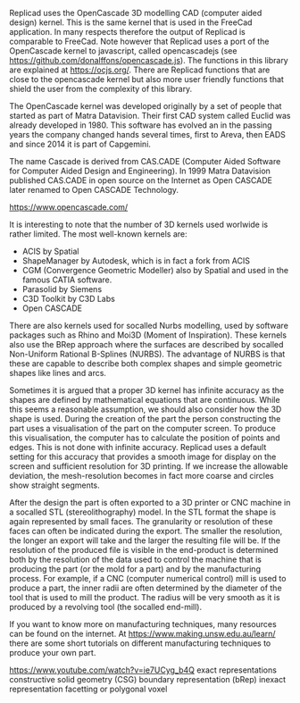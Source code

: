 Replicad uses the OpenCascade 3D modelling CAD (computer aided design) kernel. This is the same kernel that is used in the FreeCad application. In many respects therefore the output of Replicad is comparable to FreeCad. Note however that Replicad uses a port of the OpenCascade kernel to javascript, called opencascadejs (see https://github.com/donalffons/opencascade.js). The functions in this library are explained at https://ocjs.org/. There are Replicad functions that are close to the opencascade kernel but also more user friendly functions that shield the user from the complexity of this library. 

The OpenCascade kernel was developed originally by a set of people that started as part of Matra Datavision. Their first CAD system called Euclid was already developed in 1980. This software has evolved an in the passing years the company changed hands several times, first to Areva, then EADS and since 2014 it is part of Capgemini.

The name Cascade is derived from CAS.CADE (Computer Aided Software for Computer Aided Design and Engineering). In 1999 Matra Datavision published CAS.CADE in open source on the Internet as Open CASCADE later renamed to Open CASCADE Technology.

https://www.opencascade.com/

It is interesting to note that the number of 3D kernels used worlwide is rather limited. The most well-known kernels are:

* ACIS by Spatial
* ShapeManager by Autodesk, which is in fact a fork from ACIS
* CGM (Convergence Geometric Modeller) also by Spatial and used in the famous CATIA software.
* Parasolid by Siemens
* C3D Toolkit by C3D Labs
* Open CASCADE

There are also kernels used for socalled Nurbs modelling, used by software packages such as Rhino and Moi3D (Moment of Inspiration). These kernels also use the BRep approach where the surfaces are described by socalled Non-Uniform Rational B-Splines (NURBS). The advantage of NURBS is that these are capable to describe both complex shapes and simple geometric shapes like lines and arcs.

Sometimes it is argued that a proper 3D kernel has infinite accuracy as the shapes are defined by mathematical equations that are continuous. While this seems a reasonable assumption, we should also consider how the 3D shape is used. During the creation of the part the person constructing the part uses a visualisation of the part on the computer screen. To produce this visualisation, the computer has to calculate the position of points and edges. This is not done with infinite accuracy. Replicad uses a default setting for this accuracy that provides a smooth image for display on the screen and sufficient resolution for 3D printing. If we increase the allowable deviation, the mesh-resolution becomes in fact more coarse and circles show straight segments. 

After the design the part is often exported to a 3D printer or CNC machine in a socalled STL (stereolithography) model. In the STL format the shape is again represented by small faces. The granularity or resolution of these faces can often be indicated during the export. The smaller the resolution, the longer an export will take and the larger the resulting file will be. If the resolution of the produced file is visible in the end-product is determined both by the resolution of the data used to control the machine that is producing the part (or the mold for a part) and by the manufacturing process. For example, if a CNC (computer numerical control) mill is used to produce a part, the inner radii are often determined by the diameter of the tool that is used to mill the product. The radius will be very smooth as it is produced by a revolving tool (the socalled end-mill). 

If you want to know more on manufacturing techniques, many resources can be found on the internet. At https://www.making.unsw.edu.au/learn/ there are some short tutorials on different manufacturing techniques to produce your own part. 




https://www.youtube.com/watch?v=ie7UCyg_b4Q
exact representations
  constructive solid geometry (CSG)
  boundary representation (bRep)
inexact representation
  facetting or polygonal
  voxel

